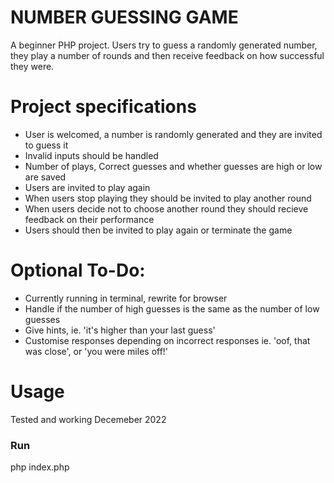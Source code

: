 # NUMBER GUESSING GAME

A beginner PHP project. Users try to guess a randomly generated number, they play a number of rounds and then receive feedback on how successful they were.

<!-- #Hosted
https://russellshire.github.io/php-number-guessing-game/ -->

# Project specifications

- User is welcomed, a number is randomly generated and they are invited to guess it
- Invalid inputs should be handled
- Number of plays, Correct guesses and whether guesses are high or low are saved
- Users are invited to play again
- When users stop playing they should be invited to play another round
- When users decide not to choose another round they should recieve feedback on their performance
- Users should then be invited to play again or terminate the game

# Optional To-Do:

- Currently running in terminal, rewrite for browser
- Handle if the number of high guesses is the same as the number of low guesses
- Give hints, ie. 'it's higher than your last guess'
- Customise responses depending on incorrect responses ie. 'oof, that was close', or 'you were miles off!'

# Usage

Tested and working Decemeber 2022

### Run

php index.php
